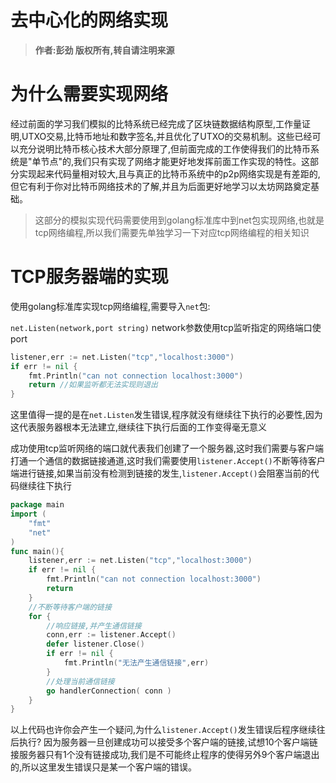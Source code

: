 去中心化的网络实现
============

> **作者:彭劲  版权所有,转自请注明来源**

# 为什么需要实现网络

经过前面的学习我们模拟的比特系统已经完成了区块链数据结构原型,工作量证明,UTXO交易,比特币地址和数字签名,并且优化了UTXO的交易机制。这些已经可以充分说明比特币核心技术大部分原理了,但前面完成的工作使得我们的比特币系统是"单节点"的,我们只有实现了网络才能更好地发挥前面工作实现的特性。这部分实现起来代码量相对较大,且与真正的比特币系统中的p2p网络实现是有差距的,但它有利于你对比特币网络技术的了解,并且为后面更好地学习以太坊网路奠定基础。
> 这部分的模拟实现代码需要使用到golang标准库中到net包实现网络,也就是tcp网络编程,所以我们需要先单独学习一下对应tcp网络编程的相关知识

# TCP服务器端的实现

使用golang标准库实现tcp网络编程,需要导入`net`包:

`net.Listen(network,port string)` network参数使用tcp监听指定的网络端口使port

```go
listener,err := net.Listen("tcp","localhost:3000")
if err != nil {
	fmt.Println("can not connection localhost:3000")
	return //如果监听都无法实现则退出
}
```

这里值得一提的是在`net.Listen`发生错误,程序就没有继续往下执行的必要性,因为这代表服务器根本无法建立,继续往下执行后面的工作变得毫无意义

成功使用tcp监听网络的端口就代表我们创建了一个服务器,这时我们需要与客户端打通一个通信的数据链接通道,这时我们需要使用`listener.Accept()`不断等待客户端进行链接,如果当前没有检测到链接的发生,`listener.Accept()`会阻塞当前的代码继续往下执行

```go
package main
import (
	"fmt"
	"net"
)
func main(){
	listener,err := net.Listen("tcp","localhost:3000")
	if err != nil {
		fmt.Println("can not connection localhost:3000")
		return
	}
	//不断等待客户端的链接
	for {
		//响应链接,并产生通信链接
		conn,err := listener.Accept()
		defer listener.Close()
		if err != nil {
			fmt.Println("无法产生通信链接",err)
		}
		//处理当前通信链接
		go handlerConnection( conn )
	}
}
```

以上代码也许你会产生一个疑问,为什么`listener.Accept()`发生错误后程序继续往后执行?
因为服务器一旦创建成功可以接受多个客户端的链接,试想10个客户端链接服务器只有1个没有链接成功,我们是不可能终止程序的使得另外9个客户端退出的,所以这里发生错误只是某一个客户端的错误。

